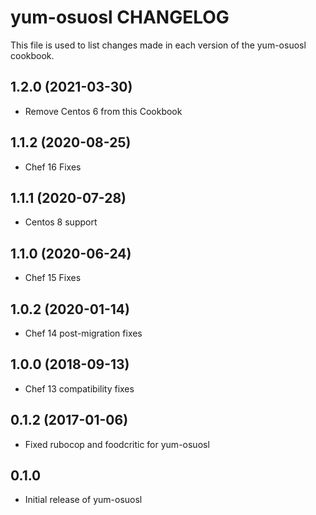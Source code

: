 yum-osuosl CHANGELOG
====================
This file is used to list changes made in each version of the
yum-osuosl cookbook.

1.2.0 (2021-03-30)
------------------
- Remove Centos 6 from this Cookbook

1.1.2 (2020-08-25)
------------------
- Chef 16 Fixes

1.1.1 (2020-07-28)
------------------
- Centos 8 support

1.1.0 (2020-06-24)
------------------
- Chef 15 Fixes

1.0.2 (2020-01-14)
------------------
- Chef 14 post-migration fixes

1.0.0 (2018-09-13)
------------------
- Chef 13 compatibility fixes

0.1.2 (2017-01-06)
------------------
- Fixed rubocop and foodcritic for yum-osuosl

0.1.0
-----
- Initial release of yum-osuosl

